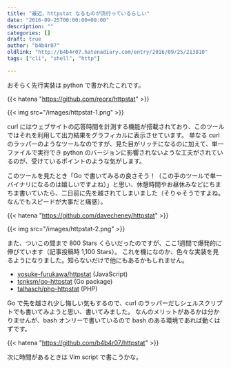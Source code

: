```yaml
---
title: "最近、httpstat なるものが流行っているらしい"
date: "2016-09-25T00:00:00+09:00"
description: ""
categories: []
draft: true
author: "b4b4r07"
oldlink: "http://b4b4r07.hatenadiary.com/entry/2016/09/25/213810"
tags: ["cli", "shell", "http"]

---
```


おそらく先行実装は python で書かれたこれです。

{{< hatena "https://github.com/reorx/httpstat" >}}

{{< img src="/images/httpstat-1.png" >}}

curl にはウェブサイトの応答時間を計測する機能が搭載されており、このツールではそれを利用して出力結果をグラフィカルに表示させています。
単なる curl のラッパーのようなツールなのですが、見た目がリッチになるのに加えて、単一ファイルで実行でき python のバージョンに影響されないような工夫がされているのが、受けているポイントのような気がします。

このツールを見たとき「Go で書いてみるの良さそう！（この手のツールで単一バイナリになるのは嬉しいですよね）」と思い、休憩時間やお昼休みなどにちまちま書いていたら、二日前に先を越されてしまいました（そりゃそうですよね。なんでもスピードが大事だと痛感）。

{{< hatena "https://github.com/davecheney/httpstat" >}}

{{< img src="/images/httpstat-2.png" >}}

また、ついこの間まで 800 Stars くらいだったのですが、ここ1週間で爆発的に伸びています（記事投稿時 1,100 Stars）。
これを機になのか、色々な実装を見るようになりました。知らないだけで他にもあるかもしれません。

- [yosuke-furukawa/httpstat](https://github.com/yosuke-furukawa/httpstat) (JavaScript)
- [tcnksm/go-httpstat](https://github.com/tcnksm/go-httpstat) (Go package)
- [talhasch/php-httpstat](https://github.com/talhasch/php-httpstat) (PHP)

Go で先を越され少し悔しい気もするので、curl のラッパーだしシェルスクリプトでも書いてみようと思い、書いてみました。
なんのメリットがあるかは分かりませんが、bash オンリーで書いているので bash のある環境であれば動くはずです。

{{< hatena "https://github.com/b4b4r07/httpstat" >}}

次に時間があるときは Vim script で書こうかな。
